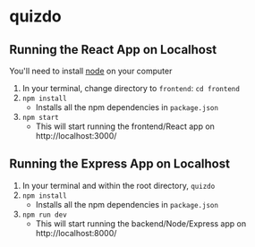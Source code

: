 # quizdo

## Running the React App on Localhost
You'll need to install [node](https://nodejs.org/en/) on your computer

1. In your terminal, change directory to `frontend`: `cd frontend`
1. `npm install`
   - Installs all the npm dependencies in `package.json`
1. `npm start`
   - This will start running the frontend/React app on http://localhost:3000/

## Running the Express App on Localhost

1. In your terminal and within the root directory, `quizdo`
1. `npm install`
   - Installs all the npm dependencies in `package.json`
1. `npm run dev`
   - This will start running the backend/Node/Express app on http://localhost:8000/